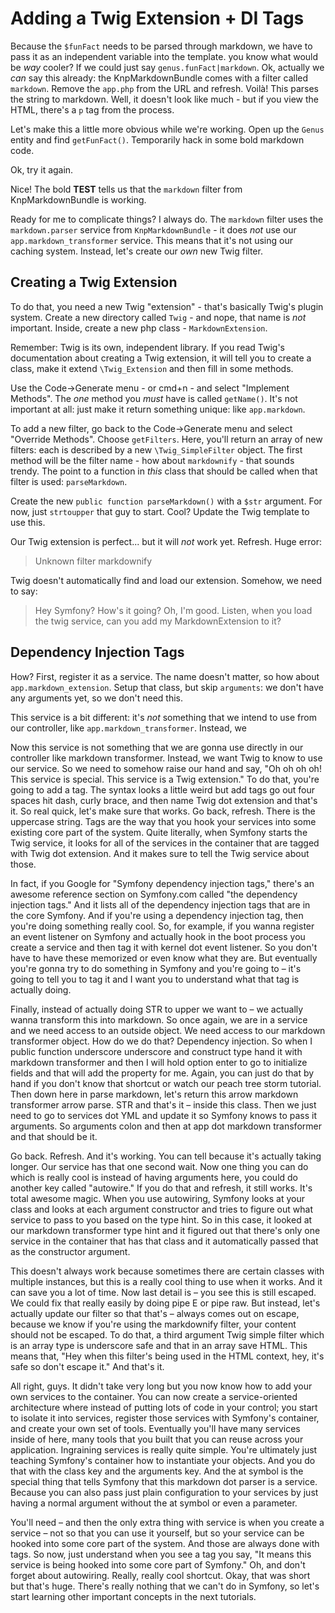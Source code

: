 # Adding a Twig Extension + DI Tags

Because the `$funFact` needs to be parsed through markdown, we have to pass it as
an independent variable into the template. you know what would be *way* cooler? If
we could just say `genus.funFact|markdown`. Ok, actually we *can* say this already:
the KnpMarkdownBundle comes with a filter called `markdown`. Remove the `app.php`
from the URL and refresh. Voilà! This parses the string to markdown. Well, it doesn't
look like much - but if you view the HTML, there's a `p` tag from the process.

Let's make this a little more obvious while we're working. Open up the `Genus` entity
and find `getFunFact()`. Temporarily hack in some bold markdown code.

Ok, try it again.

Nice! The bold **TEST** tells us that the `markdown` filter from KnpMarkdownBundle
is working.

Ready for me to complicate things? I always do. The `markdown` filter uses the
`markdown.parser` service from `KnpMarkdownBundle` - it does *not* use our `app.markdown_transformer`
service. This means that it's not using our caching system. Instead, let's create
our *own* new Twig filter.

## Creating a Twig Extension

To do that, you need a new Twig "extension" - that's basically Twig's plugin system.
Create a new directory called `Twig` - and nope, that name is *not* important. Inside,
create a new php class - `MarkdownExtension`. 

Remember: Twig is its own, independent library. If you read Twig's documentation about
creating a Twig extension, it will tell you to create a class, make it extend
`\Twig_Extension` and then fill in some methods.

Use the Code->Generate menu - or cmd+n - and select "Implement Methods". The *one*
method you *must* have is called `getName()`. It's not important at all: just make
it return something unique: like `app.markdown`.

To add a new filter, go back to the Code->Generate menu and select "Override Methods".
Choose `getFilters`. Here, you'll return an array of new filters: each is described
by a new `\Twig_SimpleFilter` object. The first method will be the filter name - how
about `markdownify` - that sounds trendy. The point to a function in *this* class
that should be called when that filter is used: `parseMarkdown`.

Create the new `public function parseMarkdown()` with a `$str` argument. For now,
just `strtoupper` that guy to start. Cool? Update the Twig template to use this.

Our Twig extension is perfect... but it will *not* work yet. Refresh. Huge error:

> Unknown filter markdownify

Twig doesn't automatically find and load our extension. Somehow, we need to say:

> Hey Symfony? How's it going? Oh, I'm good. Listen, when you load the
> twig service, can you add my MarkdownExtension to it?

## Dependency Injection Tags

How? First, register it as a service. The name doesn't matter, so how about
`app.markdown_extension`. Setup that class, but skip `arguments`: we don't have
any arguments yet, so we don't need this.

This service is a bit different: it's *not* something that we intend to use from
our controller, like `app.markdown_transformer`. Instead, we 

Now this service is not something that we
are gonna use directly in our controller like markdown transformer. Instead, we
want Twig to know to use our service. So we need to somehow raise our hand and
say, "Oh oh oh oh! This service is special. This service is a Twig extension."
To do that, you're going to add a tag. The syntax looks a little weird but add
tags go out four spaces hit dash, curly brace, and then name Twig dot extension
and that's it. So real quick, let's make sure that works. Go back, refresh.
There is the uppercase string. Tags are the way that you hook your services
into some existing core part of the system. Quite literally, when Symfony
starts the Twig service, it looks for all of the services in the container that
are tagged with Twig dot extension. And it makes sure to tell the Twig service
about those.

In fact, if you Google for "Symfony dependency injection tags," there's an
awesome reference section on Symfony.com called "the dependency injection
tags." And it lists all of the dependency injection tags that are in the core
Symfony. And if you're using a dependency injection tag, then you're doing
something really cool. So, for example, if you wanna register an event listener
on Symfony and actually hook in the boot process you create a service and then
tag it with kernel dot event listener. So you don't have to have these
memorized or even know what they are. But eventually you're gonna try to do
something in Symfony and you're going to – it's going to tell you to tag it and
I want you to understand what that tag is actually doing.

Finally, instead of actually doing STR to upper we want to – we actually wanna
transform this into markdown. So once again, we are in a service and we need
access to an outside object. We need access to our markdown transformer object.
How do we do that? Dependency injection. So when I public function underscore
underscore and construct type hand it with markdown transformer and then I will
hold option enter to go to initialize fields and that will add the property for
me. Again, you can just do that by hand if you don't know that shortcut or
watch our peach tree storm tutorial. Then down here in parse markdown, let's
return this arrow markdown transformer arrow parse. STR and that's it – inside
this class. Then we just need to go to services dot YML and update it so
Symfony knows to pass it arguments. So arguments colon and then at app dot
markdown transformer and that should be it.

Go back. Refresh. And it's working. You can tell because it's actually taking
longer. Our service has that one second wait. Now one thing you can do which is
really cool is instead of having arguments here, you could do another key
called "autowire." If you do that and refresh, it still works. It's total
awesome magic. When you use autowiring, Symfony looks at your class and looks
at each argument constructor and tries to figure out what service to pass to
you based on the type hint. So in this case, it looked at our markdown
transformer type hint and it figured out that there's only one service in the
container that has that class and it automatically passed that as the
constructor argument.

This doesn't always work because sometimes there are certain classes with
multiple instances, but this is a really cool thing to use when it works. And
it can save you a lot of time. Now last detail is – you see this is still
escaped. We could fix that really easily by doing pipe E or pipe raw. But
instead, let's actually update our filter so that that's – always comes out on
escape, because we know if you're using the markdownify filter, your content
should not be escaped. To do that, a third argument Twig simple filter which is
an array type is underscore safe and that in an array save HTML. This means
that, "Hey when this filter's being used in the HTML context, hey, it's safe so
don't escape it." And that's it.

All right, guys. It didn't take very long but you now know how to add your own
services to the container. You can now create a service-oriented architecture
where instead of putting lots of code in your control; you start to isolate it
into services, register those services with Symfony's container, and create
your own set of tools. Eventually you'll have many services inside of here,
many tools that you built that you can reuse across your application.
Ingraining services is really quite simple. You're ultimately just teaching
Symfony's container how to instantiate your objects. And you do that with the
class key and the arguments key. And the at symbol is the special thing that
tells Symfony that this markdown dot parser is a service. Because you can also
pass just plain configuration to your services by just having a normal argument
without the at symbol or even a parameter.

You'll need – and then the only extra thing with service is when you create a
service – not so that you can use it yourself, but so your service can be
hooked into some core part of the system. And those are always done with tags.
So now, just understand when you see a tag you say, "It means this service is
being hooked into some core part of Symfony." Oh, and don't forget about
autowiring. Really, really cool shortcut. Okay, that was short but that's huge.
There's really nothing that we can't do in Symfony, so let's start learning
other important concepts in the next tutorials.
